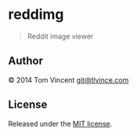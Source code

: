# reddimg

> Reddit image viewer

## Author

© 2014 Tom Vincent <git@tlvince.com>

## License

Released under the [MIT license](http://tlvince.mit-license.org).
